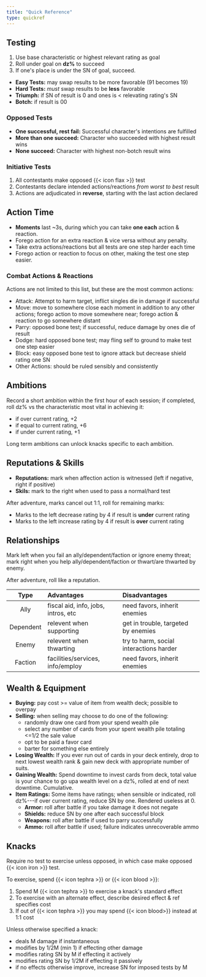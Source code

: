 ```yaml
---
title: "Quick Reference"
type: quickref
---
```


## Testing

1. Use base characteristic or highest relevant rating as goal
1. Roll under goal on **dz%** to succeed
1. If one's place is under the SN of goal, succeed.

+ **Easy Tests:** may swap results to be more favorable (91 becomes 19)
+ **Hard Tests:** _must_ swap results to be **less** favorable
+ **Triumph:** if SN of result is 0 and ones is < relevating rating's SN
+ **Botch:** if result is 00

### Opposed Tests

+ **One successful, rest fail:** Successful character's intentions are fulfilled
+ **More than one succeed:** Character who succeeded with highest result wins
+ **None succeed:** Character with highest non-botch result wins

### Initiative Tests

1. All contestants make opposed {{< icon flax >}} test
1. Contestants declare intended actions/reactions _from worst to best_ result
1. Actions are adjudicated in **reverse**, starting with the last action declared

## Action Time

+ **Moments** last ~3s, during which you can take **one each** action & reaction.
+ Forego action for an extra reaction & vice versa without any penalty.
+ Take extra actions/reactions but all tests are one step harder each time
+ Forego action or reaction to focus on other, making the test one step easier.

### Combat Actions & Reactions

Actions are not limited to this list, but these are the most common actions:

+ Attack: Attempt to harm target, inflict singles die in damage if successful
+ Move: move to somewhere close each moment in addition to any other actions; forego action to move somewhere near; forego action & reaction to go somewhere distant
+ Parry: opposed bone test; if successful, reduce damage by ones die of result
+ Dodge: hard opposed bone test; may fling self to ground to make test one step easier
+ Block: easy opposed bone test to ignore attack but decrease shield rating one SN
+ Other Actions: should be ruled sensibly and consistently

## Ambitions

Record a short ambition within the first hour of each session; if completed, roll dz% vs the characteristic most vital in achieving it:

+ if over current rating, +2
+ if equal to current rating, +6
+ if under current rating, +1

Long term ambitions can unlock knacks specific to each ambition.

## Reputations & Skills

+ **Reputations:** mark when affection action is witnessed (left if negative, right if positive)
+ **Skils:** mark to the right when used to pass a normal/hard test

After adventure, marks cancel out 1:1, roll for remaining marks:

+ Marks to the left decrease rating by 4 if result is **under** current rating
+ Marks to the left increase rating by 4 if result is **over** current rating

## Relationships

Mark left when you fail an ally/dependent/faction or ignore enemy threat;
mark right when you help ally/dependent/faction or thwart/are thwarted by enemy.

After adventure, roll like a reputation.

| Type      | Advantages                          | Disadvantages |
|:---------:|:------------------------------------|:--------------|
| Ally      | fiscal aid, info, jobs, intros, etc | need favors, inherit enemies
| Dependent | relevent when supporting            | get in trouble, targeted by enemies
| Enemy     | relevent when thwarting             | try to harm, social interactions harder
| Faction   | facilities/services, info/employ    | need favors, inherit enemies

## Wealth & Equipment

+ **Buying:** pay cost >= value of item from wealth deck; possible to overpay
+ **Selling:** when selling may choose to do one of the following:
  + randomly draw one card from your spend wealth pile
  + select any number of cards from your spent wealth pile totaling <=1/2 the sale value
  + opt to be paid a favor card
  + barter for something else entirely
+ **Losing Wealth:** If you ever run out of cards in your deck entirely, drop to next lowest wealth rank & gain new deck with appropriate number of suits.
+ **Gaining Wealth:** Spend downtime to invest cards from deck, total value is your chance to go upa wealth level on a dz%, rolled at end of next downtime. Cumulative.
+ **Item Ratings:** Some items have ratings; when sensible or indicated, roll dz%---if over current rating, reduce SN by one. Rendered useless at 0.
  + **Armor:** roll after battle if you take damage it does not negate
  + **Shields:** reduce SN by one after each successful block
  + **Weapons:** roll after battle if used to parry successfully
  + **Ammo:** roll after battle if used; failure indicates unrecoverable ammo

## Knacks

Require no test to exercise unless opposed, in which case make opposed {{< icon iron >}} test.

To exercise, spend {{< icon tephra >}} or {{< icon blood >}}:

1. Spend M {{< icon tephra >}} to exercise a knack's standard effect
1. To exercise with an alternate effect, describe desired effect & ref specifies cost
1. If out of {{< icon tephra >}} you may spend {{< icon blood>}} instead at 1:1 cost

Unless otherwise specified a knack:

+ deals M damage if instantaneous
+ modifies by 1/2M (min 1) if effecting other damage
+ modifies rating SN by M if effecting it actively
+ modifies rating SN by 1/2M if effecting it passively
+ if no effects otherwise improve, increase SN for imposed tests by M
